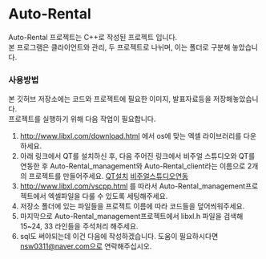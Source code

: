 # Auto-Rental
Auto-Rental 프로젝트는 C++로 작성된 프로젝트 입니다.  
본 프로그램은 클라이언트와 관리, 두 프로젝트로 나뉘며, 이는 폴더로 구분해 놓았습니다.    

### 사용방법  
본 깃허브 저장소에는 코드와 프로젝트에 필요한 이미지, 발표자료등을 저장해놓았습니다.  
프로젝트를 실행하기 위해 다음 작업이 필요합니다.  

1. http://www.libxl.com/download.html 에서 os에 맞는 엑셀 라이브러리를 다운하세요.  
2. 아래 링크에서 QT를 설치하신 후, 다음 주어진 링크에서 비주얼 스튜디오와 QT를 연동한 후 Auto-Rental_management와 Auto-Rental_client라는 이름으로 2개의 프로젝트를 만들어주세요.
   [QT설치](https://www.qt.io/)
   [비주얼스튜디오연동](https://upglay.tistory.com/2)  
3. http://www.libxl.com/vscpp.html 를 따라서 Auto-Rental_management프로젝트에서 엑셀파일을 다룰 수 있도록 세팅해주세요.  
4. 저장소 폴더에 있는 파일들을 프로젝트 이름에 따라 코드들을 덮어씌워주세요.  
5. 마지막으로 Auto-Rental_management프로젝트에서 libxl.h 파일을 검색해 15~24, 33 라인들을 주석처리 해주세요.
6. sql도 써야되는데 이건 다음에 작성하겠습니다. 도움이 필요하시다면 nsw0311@naver.com으로 연락해주십시오.
